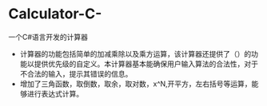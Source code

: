 # Calculator-C-
一个C#语言开发的计算器
- 计算器的功能包括简单的加减乘除以及乘方运算，该计算器还提供了（）的功能以提供优先级的自定义。本计算器基本能确保用户输入算法的合法性，对于不合法的输入，提示其错误的信息。
- 增加了三角函数，取倒数，取余，取对数，x^N,开平方，左右括号等运算，能够进行表达式计算。
